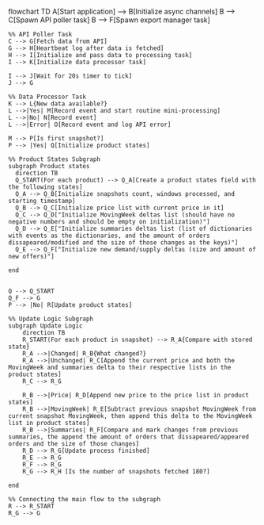 flowchart TD
    A[Start application] --> B[Initialize async channels]
    B --> C[Spawn API poller task]
    B --> F[Spawn export manager task]

    %% API Poller Task
    C --> G[Fetch data from API]
    G --> H[Heartbeat log after data is fetched]
    H --> I[Initialize and pass data to processing task]
    I --> K[Initialize data processor task]

    I --> J[Wait for 20s timer to tick]
    J --> G

    %% Data Processor Task
    K --> L{New data available?}
    L -->|Yes| M[Record event and start routine mini-processing]
    L -->|No| N[Record event]
    L -->|Error| O[Record event and log API error]

    M --> P[Is first snapshot?]
    P --> |Yes| Q[Initialize product states]

    %% Product States Subgraph
    subgraph Product states
      direction TB
      Q_START(For each product) --> Q_A[Create a product states field with the following states]
      Q_A --> Q_B[Initialize snapshots count, windows processed, and starting timestamp]
      Q_B --> Q_C[Initialize price list with current price in it]
      Q_C --> Q_D["Initialize MovingWeek deltas list (should have no negative numbers and should be empty on initialization)"]
      Q_D --> Q_E["Initialize summaries deltas list (list of dictionaries with events as the dictionaries, and the amount of orders dissapeared/modified and the size of those changes as the keys)"]
      Q_E --> Q_F["Initialize new demand/supply deltas (size and amount of new offers)"]

    end
    
    
    Q --> Q_START
    Q_F --> G
    P --> |No| R[Update product states]

    %% Update Logic Subgraph
    subgraph Update Logic
        direction TB
        R_START(For each product in snapshot) --> R_A{Compare with stored state}
        R_A -->|Changed| R_B{What changed?}
        R_A -->|Unchanged| R_C[Append the current price and both the MovingWeek and summaries delta to their respective lists in the product states]
        R_C --> R_G
    
        R_B -->|Price| R_D[Append new price to the price list in product states]
        R_B -->|MovingWeek| R_E[Subtract previous snapshot MovingWeek from current snapshot MovingWeek, then append this delta to the MovingWeek list in product states]
        R_B -->|Summaries| R_F[Compare and mark changes from previous summaries, the append the amount of orders that dissapeared/appeared orders and the size of those changes]
        R_D --> R_G[Update process finished]
        R_E --> R_G
        R_F --> R_G
        R_G --> R_H [Is the number of snapshots fetched 180?]
        
    end
    
    %% Connecting the main flow to the subgraph
    R --> R_START
    R_G --> G
